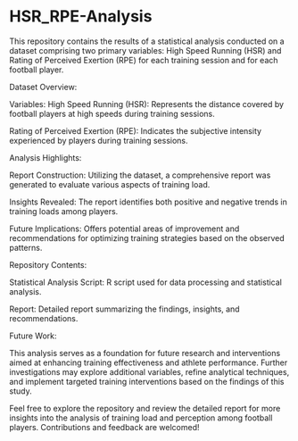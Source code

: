 # HSR_RPE-Analysis

This repository contains the results of a statistical analysis conducted on a dataset comprising two primary variables: High Speed Running (HSR) and Rating of Perceived Exertion (RPE) for each training session and for each football player.

Dataset Overview:

Variables:
High Speed Running (HSR): Represents the distance covered by football players at high speeds during training sessions.

Rating of Perceived Exertion (RPE): Indicates the subjective intensity experienced by players during training sessions.

Analysis Highlights:

Report Construction: Utilizing the dataset, a comprehensive report was generated to evaluate various aspects of training load.

Insights Revealed: The report identifies both positive and negative trends in training loads among players.

Future Implications: Offers potential areas of improvement and recommendations for optimizing training strategies based on the observed patterns.

Repository Contents:

Statistical Analysis Script: R script used for data processing and statistical analysis.

Report: Detailed report summarizing the findings, insights, and recommendations.

Future Work:

This analysis serves as a foundation for future research and interventions aimed at enhancing training effectiveness and athlete performance. Further investigations may explore additional variables, refine analytical techniques, and implement targeted training interventions based on the findings of this study.

Feel free to explore the repository and review the detailed report for more insights into the analysis of training load and perception among football players. Contributions and feedback are welcomed!
